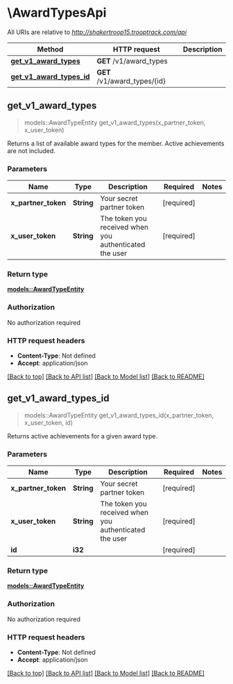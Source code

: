 # \AwardTypesApi

All URIs are relative to *http://shakertroop15.trooptrack.com/api*

Method | HTTP request | Description
------------- | ------------- | -------------
[**get_v1_award_types**](AwardTypesApi.md#get_v1_award_types) | **GET** /v1/award_types | 
[**get_v1_award_types_id**](AwardTypesApi.md#get_v1_award_types_id) | **GET** /v1/award_types/{id} | 



## get_v1_award_types

> models::AwardTypeEntity get_v1_award_types(x_partner_token, x_user_token)


Returns a list of available award types for the member. Active achievements are not included.

### Parameters


Name | Type | Description  | Required | Notes
------------- | ------------- | ------------- | ------------- | -------------
**x_partner_token** | **String** | Your secret partner token | [required] |
**x_user_token** | **String** | The token you received when you authenticated the user | [required] |

### Return type

[**models::AwardTypeEntity**](AwardTypeEntity.md)

### Authorization

No authorization required

### HTTP request headers

- **Content-Type**: Not defined
- **Accept**: application/json

[[Back to top]](#) [[Back to API list]](../README.md#documentation-for-api-endpoints) [[Back to Model list]](../README.md#documentation-for-models) [[Back to README]](../README.md)


## get_v1_award_types_id

> models::AwardTypeEntity get_v1_award_types_id(x_partner_token, x_user_token, id)


Returns active achievements for a given award type.

### Parameters


Name | Type | Description  | Required | Notes
------------- | ------------- | ------------- | ------------- | -------------
**x_partner_token** | **String** | Your secret partner token | [required] |
**x_user_token** | **String** | The token you received when you authenticated the user | [required] |
**id** | **i32** |  | [required] |

### Return type

[**models::AwardTypeEntity**](AwardTypeEntity.md)

### Authorization

No authorization required

### HTTP request headers

- **Content-Type**: Not defined
- **Accept**: application/json

[[Back to top]](#) [[Back to API list]](../README.md#documentation-for-api-endpoints) [[Back to Model list]](../README.md#documentation-for-models) [[Back to README]](../README.md)

